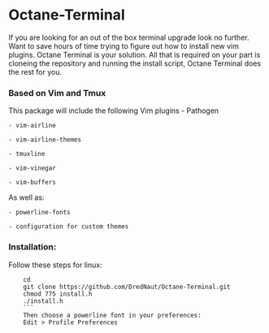 # Octane-Terminal
If you are looking for an out of the box terminal upgrade look no further. Want to save hours of time trying to figure out how to install new vim plugins. Octane Terminal is your solution. All that is required on your part is cloneing the repository and running the install script, Octane Terminal does the rest for you.

### Based on Vim and Tmux
  This package will include the following Vim plugins
    - Pathogen
    
    - vim-airline
    
    - vim-airline-themes
    
    - tmuxline
    
    - vim-vinegar
    
    - vim-buffers
    
  As well as:
  
    - powerline-fonts
    
    - configuration for custom themes
    
### Installation:
  Follow these steps for linux:
```
    cd
    git clone https://github.com/DredNaut/Octane-Terminal.git
    chmod 775 install.h
    ./install.h
    ```
    Then choose a powerline font in your preferences:
    Edit > Profile Preferences
